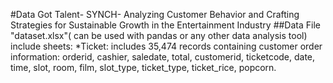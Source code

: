 #Data Got Talent- SYNCH- Analyzing Customer Behavior and Crafting Strategies for Sustainable Growth in the Entertainment Industry
##Data 
 File "dataset.xlsx"( can be used with pandas or any other data analysis tool) include sheets:
 *Ticket: includes 35,474 records containing customer order information: orderid, cashier, saledate, total, customerid, ticketcode, date, time, slot, room, film, slot_type, ticket_type, ticket_rice, popcorn.
